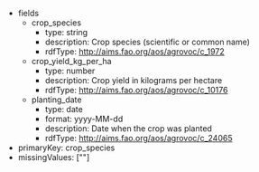 * fields
	* crop_species
		* type: string
		* description: Crop species (scientific or common name)
		* rdfType: http://aims.fao.org/aos/agrovoc/c_1972
	* crop_yield_kg_per_ha
		* type: number
		* description: Crop yield in kilograms per hectare
		* rdfType: http://aims.fao.org/aos/agrovoc/c_10176
	* planting_date
		* type: date
		* format: yyyy-MM-dd
		* description: Date when the crop was planted
		* rdfType: http://aims.fao.org/aos/agrovoc/c_24065
* primaryKey: crop_species
* missingValues: [""]